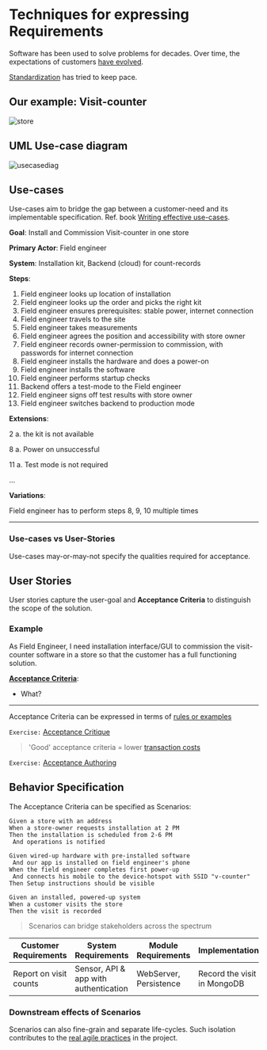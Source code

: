 # Techniques for expressing Requirements

Software has been used to solve problems for decades.
Over time, the expectations of customers [have evolved](modeling-needs-evolution-decades.md).

[Standardization](modeling-needs-standards.md) has tried to keep pace.

## Our example: Visit-counter

![store](images/store.png "store")

## UML Use-case diagram

![usecasediag](images/counting-use-case-diag.svg "use case diagram")

## Use-cases

Use-cases aim to bridge the gap between a customer-need
and its implementable specification.
Ref. book [Writing effective use-cases](https://www.academia.edu/22312187/Writing_Effective_Use_Cases_Writing_Effective_Use_Cases).

**Goal**: Install and Commission Visit-counter in one store

**Primary Actor**: Field engineer

**System**: Installation kit, Backend (cloud) for count-records

**Steps**:

1. Field engineer looks up location of installation
1. Field engineer looks up the order and picks the right kit
1. Field engineer ensures prerequisites: stable power, internet connection
1. Field engineer travels to the site
1. Field engineer takes measurements
1. Field engineer agrees the position and accessibility with store owner
1. Field engineer records owner-permission to commission,
with passwords for internet connection
1. Field engineer installs the hardware and does a power-on
1. Field engineer installs the software
1. Field engineer performs startup checks
1. Backend offers a test-mode to the Field engineer
1. Field engineer signs off test results with store owner
1. Field engineer switches backend to production mode

**Extensions**:

2 a. the kit is not available

8 a. Power on unsuccessful

11 a. Test mode is not required

...

**Variations**:

Field engineer has to perform steps 8, 9, 10 multiple times

---

### Use-cases vs User-Stories

Use-cases may-or-may-not specify the qualities required for acceptance.

## User Stories

User stories capture the user-goal and **Acceptance Criteria**
to distinguish the scope of the solution.

### Example

As Field Engineer, I need installation interface/GUI
to commission the visit-counter software in a store
so that the customer has a full functioning solution.

[**Acceptance Criteria**](modeling-needs-acceptance-criteria.md):

- What?

---

Acceptance Criteria can be expressed in terms of
[rules or examples](modeling-needs-acceptance-criteria.md)

`Exercise:`
[Acceptance Critique](https://forms.office.com/Pages/ResponsePage.aspx?id=DQSIkWdsW0yxEjajBLZtrQAAAAAAAAAAAANAAY-7brxUM1E3STBTRFlHWUNUVEM4MVkzWDFZTjhYWi4u)

> 'Good' acceptance criteria = lower
[transaction costs](modeling-real-agile.md)

`Exercise:`
[Acceptance Authoring](https://forms.office.com/Pages/ResponsePage.aspx?id=DQSIkWdsW0yxEjajBLZtrQAAAAAAAAAAAANAAY-7brxUM0RGVTBQUlhCSlZDOUFBTTkyODM5WEFNVi4u)

## Behavior Specification

The Acceptance Criteria can be specified as Scenarios:

```BDD
Given a store with an address
When a store-owner requests installation at 2 PM
Then the installation is scheduled from 2-6 PM
 And operations is notified
```

```BDD
Given wired-up hardware with pre-installed software
 And our app is installed on field engineer's phone
When the field engineer completes first power-up
 And connects his mobile to the device-hotspot with SSID "v-counter"
Then Setup instructions should be visible
```

```BDD
Given an installed, powered-up system
When a customer visits the store
Then the visit is recorded
```

> Scenarios can bridge stakeholders across the spectrum

<!-- markdownlint-disable MD013 -->

Customer Requirements | System Requirements | Module Requirements | Implementation | Deployment
---|---|---|---|---
Report on visit counts | Sensor, API & app with authentication | WebServer, Persistence | Record the visit in MongoDB | One-click container

### Downstream effects of Scenarios

Scenarios can also fine-grain and separate life-cycles.
Such isolation contributes to the
[real agile practices](modeling-real-agile.md)
in the project.
